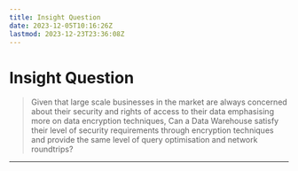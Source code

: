 ```yaml
---
title: Insight Question
date: 2023-12-05T10:16:26Z
lastmod: 2023-12-23T23:36:08Z
---
```


# Insight Question

> Given that large scale businesses in the market are always concerned about their security and rights of access to their data emphasising more on data encryption techniques, Can a Data Warehouse satisfy their level of security requirements through encryption techniques and provide the same level of query optimisation and network roundtrips?

---

‍
